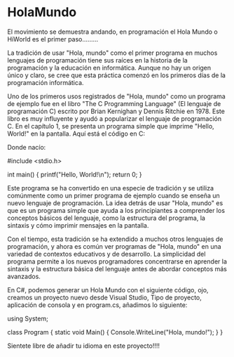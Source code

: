 # HolaMundo
El movimiento se demuestra andando, en programación el Hola Mundo o HiWorld es el primer paso.........

La tradición de usar "Hola, mundo" como el primer programa en muchos lenguajes de programación tiene sus raíces en la historia de la programación y la educación en informática. Aunque no hay un origen único y claro, se cree que esta práctica comenzó en los primeros días de la programación informática.

Uno de los primeros usos registrados de "Hola, mundo" como un programa de ejemplo fue en el libro "The C Programming Language" (El lenguaje de programación C) escrito por Brian Kernighan y Dennis Ritchie en 1978. Este libro es muy influyente y ayudó a popularizar el lenguaje de programación C. En el capítulo 1, se presenta un programa simple que imprime "Hello, World!" en la pantalla. Aquí está el código en C:

Donde nacío:

#include <stdio.h>

int main() {
printf("Hello, World!\n");
return 0;
}

Este programa se ha convertido en una especie de tradición y se utiliza comúnmente como un primer programa de ejemplo cuando se enseña un nuevo lenguaje de programación. La idea detrás de usar "Hola, mundo" es que es un programa simple que ayuda a los principiantes a comprender los conceptos básicos del lenguaje, como la estructura del programa, la sintaxis y cómo imprimir mensajes en la pantalla.

Con el tiempo, esta tradición se ha extendido a muchos otros lenguajes de programación, y ahora es común ver programas de "Hola, mundo" en una variedad de contextos educativos y de desarrollo. La simplicidad del programa permite a los nuevos programadores concentrarse en aprender la sintaxis y la estructura básica del lenguaje antes de abordar conceptos más avanzados.

En C#, podemos generar un Hola Mundo con el siguiente código, ojo, creamos un proyecto nuevo desde Visual Studio, Tipo de proyecto, aplicación de consola y en program.cs, añadimos lo siguiente:

using System;

class Program
{
static void Main()
{
Console.WriteLine("Hola, mundo!");
}
}

Sientete libre de añadir tu idioma en este proyecto!!!!